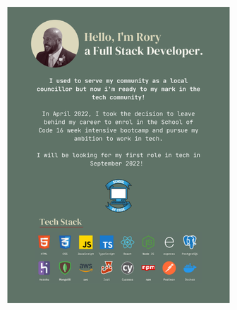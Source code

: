 ![Main GitHub README](https://github.com/RoryHog/RoryHog/blob/main/Rory%20GitHub%20README.png?raw=true)
<!---
RoryHog/RoryHog is a ✨ special ✨ repository because its `README.md` (this file) appears on your GitHub profile.
You can click the Preview link to take a look at your changes. 
--->
